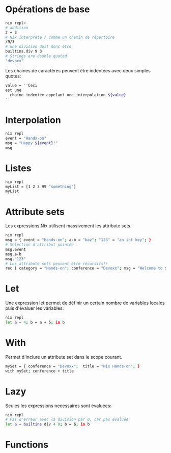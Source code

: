 # Opérations de base

```sh
nix repl>
# addition
2 + 3
# Nix interprète / comme un chemin de répertoire
/9/3
# une division doit donc être
builtins.div 9 3
# Strings are double quoted
"devoxx"
```

Les chaines de caractères peuvent être indentées avec deux simples quotes:
```sh
value = ''Ceci
est une
  chaine indentée appelant une interpolation ${value}
''
```

# Interpolation

```sh
nix repl
event = "Hands-on"
msg = "Happy ${event}!"
msg
```

# Listes

```sh
nix repl
myList = [1 2 3 99 "something"]
myList
```

# Attribute sets

Les expressions Nix utilisent massivement les attribute sets.

```sh
nix repl
msg = { event = "Hands-on"; a-b = "baz"; "123" = "an int key"; }
# Selection d'attribut pointée .
msg.event
msg.a-b
msg."123"
# Les attribute sets peuvent être récursifs!!
rec { category = "Hands-on"; conference = "Devoxx"; msg = "Welcome to ${category} ${conference}";}    
```

# Let 

Une expression let permet de définir un certain nombre de variables locales puis d'évaluer les variables:
```sh
nix repl
let a = 4; b = a + 5; in b
```

# With

Permet d'inclure un attribute set dans le scope courant.
```sh
mySet = { conference = "Devoxx";  title = "Nix Hands-on"; }
with mySet; conference + title
```

# Lazy

Seules les expressions necessaires sont évaluées:
```sh
nix repl
# Pas d'erreur avec la division par 0, car pas évaluée
let a = builtins.div 4 0; b = 6; in b
```

# Functions

